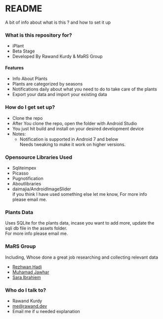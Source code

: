 # README #

A bit of info about what is this ? and how to set it up

### What is this repository for? ###

* iPlant
* Beta Stage
* Developed By Rawand Kurdy & MaRS Group

#### Features ###
* Info About Plants
* Plants are categorized by seasons
* Notifications daily about what you need to do to take care of the plants
* Export your data and import your existing data

### How do I get set up? ###
* Clone the repo
* After You clone the repo, open the folder with Android Studio
* You just hit build and install on your desired development device
* Notes:
  * Notification is supported in Android 7 and below</br>
    Needs tweaking to make it work on higher versions.

### Opensource Libraries Used ###
 * Sqliteimpex
 * Picasso
 * Pugnotification
 * Aboutlibraries
 * daimajia/AndroidImageSlider</br>
 if you think I have used something else let me know, For more info please email me.

 ### Plants Data ###
  Uses SQLite for the plants data, incase you want to add more, update the sqli db file in the assets folder.</br> 
  For more info please email me.
 
### MaRS Group ###
 Including, Whose done a great job researching and collecting relevant data</br>
 * [Rezhwan Hadi](mailto:zhwzhw1991@gmail.com) 
 * [Muhamad Jawhar](mailto:mohammedjuhd@gmail.com)
 * [Sara Ibrahiem](mailto:saraxan993@gmail.com) 

### Who do I talk to? ###

* Rawand Kurdy 
* me@rawand.dev
* Email me if u needed  explanation